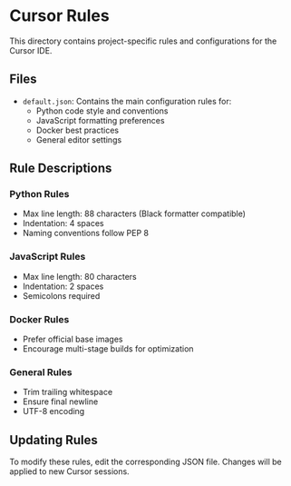 # Cursor Rules

This directory contains project-specific rules and configurations for the Cursor IDE.

## Files

- `default.json`: Contains the main configuration rules for:
  - Python code style and conventions
  - JavaScript formatting preferences
  - Docker best practices
  - General editor settings

## Rule Descriptions

### Python Rules
- Max line length: 88 characters (Black formatter compatible)
- Indentation: 4 spaces
- Naming conventions follow PEP 8

### JavaScript Rules
- Max line length: 80 characters
- Indentation: 2 spaces
- Semicolons required

### Docker Rules
- Prefer official base images
- Encourage multi-stage builds for optimization

### General Rules
- Trim trailing whitespace
- Ensure final newline
- UTF-8 encoding

## Updating Rules

To modify these rules, edit the corresponding JSON file. Changes will be applied to new Cursor sessions. 